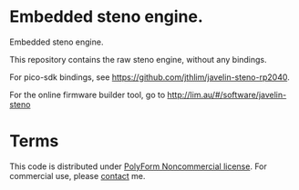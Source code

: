 # Embedded steno engine.

Embedded steno engine.

This repository contains the raw steno engine, without any bindings.

For pico-sdk bindings, see https://github.com/jthlim/javelin-steno-rp2040.

For the online firmware builder tool, go to http://lim.au/#/software/javelin-steno

# Terms

This code is distributed under [PolyForm Noncommercial license](LICENSE.txt).
For commercial use, please [contact](mailto:jeff@lim.au) me.
